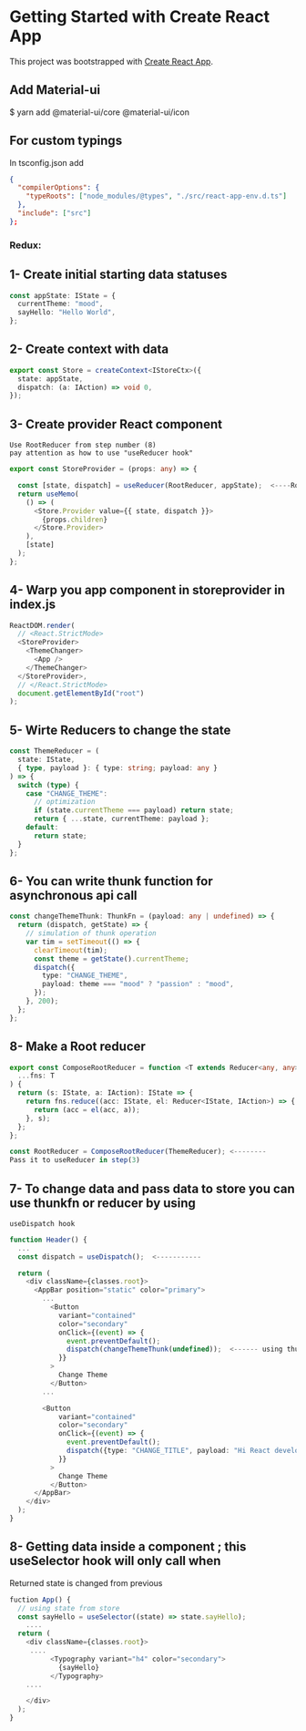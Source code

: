 # Getting Started with Create React App

This project was bootstrapped with [Create React App](https://github.com/facebook/create-react-app).

## Add Material-ui

$ yarn add @material-ui/core @material-ui/icon

## For custom typings

In tsconfig.json add

```json
{
  "compilerOptions": {
    "typeRoots": ["node_modules/@types", "./src/react-app-env.d.ts"]
  },
  "include": ["src"]
};
```

### Redux:

## 1- Create initial starting data statuses

```typescript
const appState: IState = {
  currentTheme: "mood",
  sayHello: "Hello World",
};
```

## 2- Create context with data

```typescript
export const Store = createContext<IStoreCtx>({
  state: appState,
  dispatch: (a: IAction) => void 0,
});
```

## 3- Create provider React component

    Use RootReducer from step number (8)
    pay attention as how to use "useReducer hook"

```typescript
export const StoreProvider = (props: any) => {

  const [state, dispatch] = useReducer(RootReducer, appState);  <----RootReducer from step (8)
  return useMemo(
    () => (
      <Store.Provider value={{ state, dispatch }}>
        {props.children}
      </Store.Provider>
    ),
    [state]
  );
};
```

## 4- Warp you app component in storeprovider in index.js

```typescript
ReactDOM.render(
  // <React.StrictMode>
  <StoreProvider>
    <ThemeChanger>
      <App />
    </ThemeChanger>
  </StoreProvider>,
  // </React.StrictMode>
  document.getElementById("root")
);
```

## 5- Wirte Reducers to change the state

```typescript
const ThemeReducer = (
  state: IState,
  { type, payload }: { type: string; payload: any }
) => {
  switch (type) {
    case "CHANGE_THEME":
      // optimization
      if (state.currentTheme === payload) return state;
      return { ...state, currentTheme: payload };
    default:
      return state;
  }
};
```

## 6- You can write thunk function for asynchronous api call

```typescript
const changeThemeThunk: ThunkFn = (payload: any | undefined) => {
  return (dispatch, getState) => {
    // simulation of thunk operation
    var tim = setTimeout(() => {
      clearTimeout(tim);
      const theme = getState().currentTheme;
      dispatch({
        type: "CHANGE_THEME",
        payload: theme === "mood" ? "passion" : "mood",
      });
    }, 200);
  };
};
```

## 8- Make a Root reducer

```typescript
export const ComposeRootReducer = function <T extends Reducer<any, any>[]>(
  ...fns: T
) {
  return (s: IState, a: IAction): IState => {
    return fns.reduce((acc: IState, el: Reducer<IState, IAction>) => {
      return (acc = el(acc, a));
    }, s);
  };
};
```

```typescript
const RootReducer = ComposeRootReducer(ThemeReducer); <--------
Pass it to useReducer in step(3)
```

## 7- To change data and pass data to store you can use thunkfn or reducer by using

    useDispatch hook

```typescript
function Header() {
  ...
  const dispatch = useDispatch();  <-----------

  return (
    <div className={classes.root}>
      <AppBar position="static" color="primary">
        ...
          <Button
            variant="contained"
            color="secondary"
            onClick={(event) => {
              event.preventDefault();
              dispatch(changeThemeThunk(undefined));  <------ using thunk for async calls
            }}
          >
            Change Theme
          </Button>
        ...

        <Button
            variant="contained"
            color="secondary"
            onClick={(event) => {
              event.preventDefault();
              dispatch({type: "CHANGE_TITLE", payload: "Hi React developsers"});  <------ dispatch actions directly
            }}
          >
            Change Theme
          </Button>
      </AppBar>
    </div>
  );
}
```

## 8- Getting data inside a component ; this useSelector hook will only call when

Returned state is changed from previous

```typescript
fuction App() {
  // using state from store
  const sayHello = useSelector((state) => state.sayHello);
    ....
  return (
    <div className={classes.root}>
     ....
          <Typography variant="h4" color="secondary">
            {sayHello}
          </Typography>
    ....

    </div>
  );
}
```
